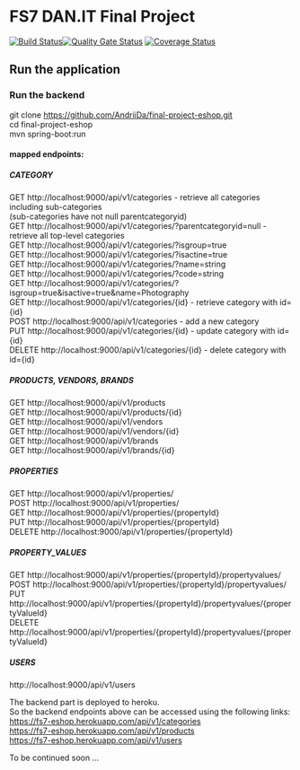 # FS7 DAN.IT Final Project
[![Build Status](https://travis-ci.com/AndriiDa/final-project-eshop.svg?branch=master)](https://travis-ci.com/AndriiDa/final-project-eshop)[![Quality Gate Status](https://sonarcloud.io/api/project_badges/measure?project=fs7-final-project&metric=alert_status)](https://sonarcloud.io/dashboard?id=fs7-final-project)
[![Coverage Status](https://coveralls.io/repos/github/AndriiDa/final-project-eshop/badge.svg?branch=master)](https://coveralls.io/github/AndriiDa/final-project-eshop?branch=master)

## Run the application

### Run the backend
git clone https://github.com/AndriiDa/final-project-eshop.git  
cd final-project-eshop  
mvn spring-boot:run  

#### mapped endpoints:  
##### CATEGORY  
GET http://localhost:9000/api/v1/categories - retrieve all categories including sub-categories  
(sub-categories have not null parentcategoryid)  
GET http://localhost:9000/api/v1/categories/?parentcategoryid=null - retrieve all top-level categories  
GET http://localhost:9000/api/v1/categories/?isgroup=true  
GET http://localhost:9000/api/v1/categories/?isactine=true  
GET http://localhost:9000/api/v1/categories/?name=string  
GET http://localhost:9000/api/v1/categories/?code=string  
GET http://localhost:9000/api/v1/categories/?isgroup=true&isactive=true&name=Photography   
GET http://localhost:9000/api/v1/categories/{id} - retrieve category with id={id}  
POST http://localhost:9000/api/v1/categories - add a new category  
PUT http://localhost:9000/api/v1/categories/{id} - update category with id={id}  
DELETE http://localhost:9000/api/v1/categories/{id} - delete category with id={id}  

##### PRODUCTS, VENDORS, BRANDS  
GET http://localhost:9000/api/v1/products  
GET http://localhost:9000/api/v1/products/{id}  
GET http://localhost:9000/api/v1/vendors  
GET http://localhost:9000/api/v1/vendors/{id}  
GET http://localhost:9000/api/v1/brands  
GET http://localhost:9000/api/v1/brands/{id}  

##### PROPERTIES  
GET http://localhost:9000/api/v1/properties/  
POST http://localhost:9000/api/v1/properties/  
GET http://localhost:9000/api/v1/properties/{propertyId}  
PUT http://localhost:9000/api/v1/properties/{propertyId}  
DELETE http://localhost:9000/api/v1/properties/{propertyId}  

##### PROPERTY_VALUES  
GET http://localhost:9000/api/v1/properties/{propertyId}/propertyvalues/  
POST http://localhost:9000/api/v1/properties/{propertyId}/propertyvalues/  
PUT http://localhost:9000/api/v1/properties/{propertyId}/propertyvalues/{propertyValueId}  
DELETE http://localhost:9000/api/v1/properties/{propertyId}/propertyvalues/{propertyValueId}  

##### USERS  
http://localhost:9000/api/v1/users  

The backend part is deployed to heroku.  
So the backend endpoints above can be accessed using the following links:  
https://fs7-eshop.herokuapp.com/api/v1/categories  
https://fs7-eshop.herokuapp.com/api/v1/products  
https://fs7-eshop.herokuapp.com/api/v1/users  

To be continued soon ...  
